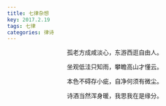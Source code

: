 ```yaml
---
title: 七律杂想
key: 2017.2.19
tags: 七律
categories: 律诗
---
```


<p align="center">孤老方成咸淡心，东游西逛自由人。
</p>
<p align="center">坐观低洼只知雨，攀瞻高山才懂云。
</p>
<p align="center">本色不碍存小疵，自净何须有微尘。
</p>
<p align="center">诗酒当然浑身暖，我思我在是缘分。
</p>
<p align="center"></br>
</p>
